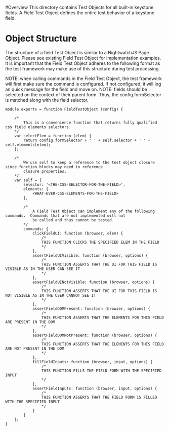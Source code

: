 #Overview
This directory contains Test Objects for all built-in keystone fields.  A Field Test Object defines the entire test behavior of a keystone field.


# Object Structure
The structure of a field Test Object is similar to a NightwatchJS Page Object.  Please see existing Field Test Object for implementation examples.
It is important that the Field Test Object adheres to the following format as the test framework may make use of this structure during test processing.

NOTE:  when calling commands in the Field Test Object, the test framework will first make sure the command is configured.  If not configured,
        it will log an quick message for the field and move on.
NOTE:  fields should be selected on the context of their parent form.  Thus, the config.formSelector is matched along with the field selector.        

    module.exports = function FieldTestObject (config) {
        
        /*
            This is a convenience function that returns fully qualified css field elements selectors.
        */
        var selectElem = function (elem) {
            return config.formSelector + ' ' + self.selector + ' ' + self.elements[elem];
        };
        
        /*
            We use self to keep a reference to the test object closure since function blocks may need to reference
            closure properties.
        */
        var self = {
            selector: '<THE-CSS-SELECTOR-FOR-THE-FIELD>',
            elements: {
                <WHAT-EVER-CSS-ELEMENTS-FOR-THE-FIELD>
            },
            
            /*
                A Field Test Object can implement any of the following commands.  Commands that are not implemented will not
                be called and thus cannot be tested.
            */
            commands: {
                clickFieldUI: function (browser, elem) {
                    /*
                    THIS FUNCTION CLICKS THE SPECIFIED ELEM IN THE FIELD
                    */
                },
                assertFieldUIVisible: function (browser, options) {
                    /*
                    THIS FUNCTION ASSERTS THAT THE UI FOR THIS FIELD IS VISIBLE AS IN THE USER CAN SEE IT
                    */
                },
                assertFieldUINotVisible: function (browser, options) {
                    /*
                    THIS FUNCTION ASSERTS THAT THE UI FOR THIS FIELD IS NOT VISIBLE AS IN THE USER CANNOT SEE IT
                    */
                },
                assertFieldDOMPresent: function (browser, options) {
                    /*
                    THIS FUNCTION ASSERTS THAT THE ELEMENTS FOR THIS FIELD ARE PRESENT IN THE DOM
                    */
                },
                assertFieldDOMNotPresent: function (browser, options) {
                    /*
                    THIS FUNCTION ASSERTS THAT THE ELEMENTS FOR THIS FIELD ARE NOT PRESENT IN THE DOM
                    */
                },
                fillFieldInputs: function (browser, input, options) {
                    /*
                    THIS FUNCTION FILLS THE FIELD FORM WITH THE SPECIFIED INPUT
                    */
                },
                assertFieldInputs: function (browser, input, options) {
                    /*
                    THIS FUNCTION ASSERTS THAT THE FIELD FORM IS FILLED WITH THE SPECIFIED INPUT
                    */
                }
            }
        };
    }


